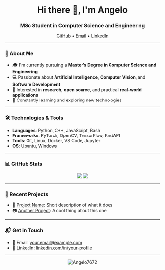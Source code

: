 <h1 align="center">Hi there 👋, I'm Angelo</h1>
<h3 align="center">MSc Student in Computer Science and Engineering</h3>

<p align="center">
  <a href="https://github.com/Angelo7672" target="_blank">GitHub</a> •
  <a href="mailto:your.email@example.com">Email</a> •
  <a href="https://www.linkedin.com/in/your-profile" target="_blank">LinkedIn</a>
</p>

---

### 🧠 About Me

- 🎓 I'm currently pursuing a **Master’s Degree in Computer Science and Engineering**
- 💻 Passionate about **Artificial Intelligence**, **Computer Vision**, and **Software Development**
- 🔬 Interested in **research**, **open source**, and practical **real-world applications**
- 🌱 Constantly learning and exploring new technologies

---

### 🛠️ Technologies & Tools

- **Languages**: Python, C++, JavaScript, Bash
- **Frameworks**: PyTorch, OpenCV, TensorFlow, FastAPI
- **Tools**: Git, Linux, Docker, VS Code, Jupyter
- **OS**: Ubuntu, Windows

---

### 📊 GitHub Stats

<p align="center">
  <img src="https://github-readme-stats.vercel.app/api?username=Angelo7672&show_icons=true&theme=tokyonight" />
  <img src="https://github-readme-stats.vercel.app/api/top-langs/?username=Angelo7672&layout=compact&theme=tokyonight" />
</p>

---

### 📌 Recent Projects

- 🔧 [Project Name](https://github.com/Angelo7672/project-name): Short description of what it does
- 📷 [Another Project](https://github.com/Angelo7672/another-project): A cool thing about this one

---

### 📬 Get in Touch

- 📧 Email: your.email@example.com  
- 💼 LinkedIn: [linkedin.com/in/your-profile](https://www.linkedin.com/in/your-profile)

---

<p align="center">
  <img src="https://komarev.com/ghpvc/?username=Angelo7672&label=Profile%20views&color=0e75b6&style=flat" alt="Angelo7672" />
</p>
